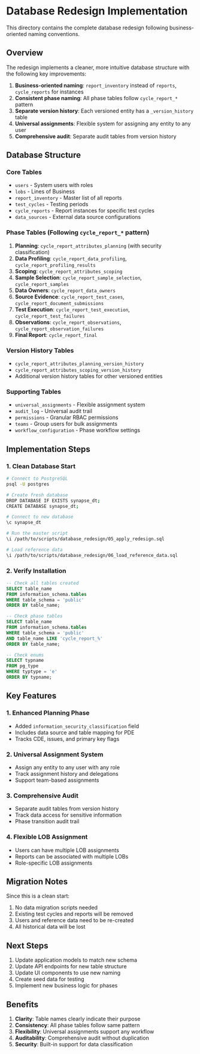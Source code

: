 # Database Redesign Implementation

This directory contains the complete database redesign following business-oriented naming conventions.

## Overview

The redesign implements a cleaner, more intuitive database structure with the following key improvements:

1. **Business-oriented naming**: `report_inventory` instead of `reports`, `cycle_reports` for instances
2. **Consistent phase naming**: All phase tables follow `cycle_report_*` pattern
3. **Separate version history**: Each versioned entity has a `_version_history` table
4. **Universal assignments**: Flexible system for assigning any entity to any user
5. **Comprehensive audit**: Separate audit tables from version history

## Database Structure

### Core Tables
- `users` - System users with roles
- `lobs` - Lines of Business
- `report_inventory` - Master list of all reports
- `test_cycles` - Testing periods
- `cycle_reports` - Report instances for specific test cycles
- `data_sources` - External data source configurations

### Phase Tables (Following `cycle_report_*` pattern)
1. **Planning**: `cycle_report_attributes_planning` (with security classification)
2. **Data Profiling**: `cycle_report_data_profiling`, `cycle_report_profiling_results`
3. **Scoping**: `cycle_report_attributes_scoping`
4. **Sample Selection**: `cycle_report_sample_selection`, `cycle_report_samples`
5. **Data Owners**: `cycle_report_data_owners`
6. **Source Evidence**: `cycle_report_test_cases`, `cycle_report_document_submissions`
7. **Test Execution**: `cycle_report_test_execution`, `cycle_report_test_failures`
8. **Observations**: `cycle_report_observations`, `cycle_report_observation_failures`
9. **Final Report**: `cycle_report_final`

### Version History Tables
- `cycle_report_attributes_planning_version_history`
- `cycle_report_attributes_scoping_version_history`
- Additional version history tables for other versioned entities

### Supporting Tables
- `universal_assignments` - Flexible assignment system
- `audit_log` - Universal audit trail
- `permissions` - Granular RBAC permissions
- `teams` - Group users for bulk assignments
- `workflow_configuration` - Phase workflow settings

## Implementation Steps

### 1. Clean Database Start
```bash
# Connect to PostgreSQL
psql -U postgres

# Create fresh database
DROP DATABASE IF EXISTS synapse_dt;
CREATE DATABASE synapse_dt;

# Connect to new database
\c synapse_dt

# Run the master script
\i /path/to/scripts/database_redesign/05_apply_redesign.sql

# Load reference data
\i /path/to/scripts/database_redesign/06_load_reference_data.sql
```

### 2. Verify Installation
```sql
-- Check all tables created
SELECT table_name 
FROM information_schema.tables 
WHERE table_schema = 'public' 
ORDER BY table_name;

-- Check phase tables
SELECT table_name 
FROM information_schema.tables 
WHERE table_schema = 'public' 
AND table_name LIKE 'cycle_report_%'
ORDER BY table_name;

-- Check enums
SELECT typname 
FROM pg_type 
WHERE typtype = 'e'
ORDER BY typname;
```

## Key Features

### 1. Enhanced Planning Phase
- Added `information_security_classification` field
- Includes data source and table mapping for PDE
- Tracks CDE, issues, and primary key flags

### 2. Universal Assignment System
- Assign any entity to any user with any role
- Track assignment history and delegations
- Support team-based assignments

### 3. Comprehensive Audit
- Separate audit tables from version history
- Track data access for sensitive information
- Phase transition audit trail

### 4. Flexible LOB Assignment
- Users can have multiple LOB assignments
- Reports can be associated with multiple LOBs
- Role-specific LOB assignments

## Migration Notes

Since this is a clean start:
1. No data migration scripts needed
2. Existing test cycles and reports will be removed
3. Users and reference data need to be re-created
4. All historical data will be lost

## Next Steps

1. Update application models to match new schema
2. Update API endpoints for new table structure  
3. Update UI components to use new naming
4. Create seed data for testing
5. Implement new business logic for phases

## Benefits

1. **Clarity**: Table names clearly indicate their purpose
2. **Consistency**: All phase tables follow same pattern
3. **Flexibility**: Universal assignments support any workflow
4. **Auditability**: Comprehensive audit without duplication
5. **Security**: Built-in support for data classification